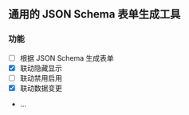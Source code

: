 ## 通用的 JSON Schema 表单生成工具

### 功能
* [ ] 根据 JSON Schema 生成表单
* [x] 联动隐藏显示
* [ ] 联动禁用启用
* [x] 联动数据变更
* ...
